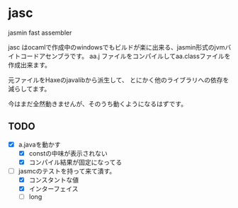 # jasc

jasmin fast assembler


jasc はocamlで作成中のwindowsでもビルドが楽に出来る、jasmin形式のjvmバイトコードアセンブラです。
aa.j ファイルをコンパイルしてaa.classファイルを作成出来ます。

元ファイルをHaxeのjavalibから派生して、
とにかく他のライブラリへの依存を減らしてます。

今はまだ全然動きませんが、そのうち動くようになるはずです。

## TODO

- [x] a.javaを動かす
	- [x] constの中味が表示されない
	- [x] コンパイル結果が固定になってる

- [ ] jasmcのテストを持って来て潰す。
	- [x] コンスタントな値
	- [x] インターフェイス
	- [ ] long
